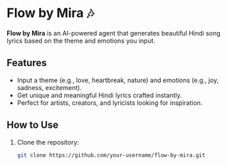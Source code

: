 # Flow by Mira 🎶  

**Flow by Mira** is an AI-powered agent that generates beautiful Hindi song lyrics based on the theme and emotions you input.  

## Features  
- Input a theme (e.g., love, heartbreak, nature) and emotions (e.g., joy, sadness, excitement).  
- Get unique and meaningful Hindi lyrics crafted instantly.  
- Perfect for artists, creators, and lyricists looking for inspiration.  

## How to Use  
1. Clone the repository:  
   ```bash
   git clone https://github.com/your-username/flow-by-mira.git

